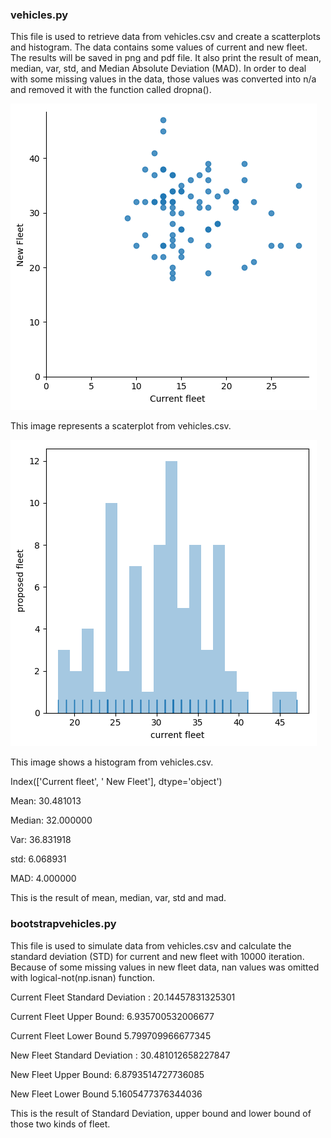 ### vehicles.py

This file is used to retrieve data from vehicles.csv and create a scatterplots and histogram. The data contains some values of current and new fleet. The results will be saved in png and pdf file. It also print the result of mean, median, var, std, and Median Absolute Deviation (MAD). In order to deal with some missing values in the data, those values was converted into n/a and removed it with the function called dropna(). 

![logo](./vehicles_scaterplot.png?raw=true)

This image represents a scaterplot from vehicles.csv.

![logo](./vehicles_histogram.png?raw=true)

This image shows a histogram from vehicles.csv.

Index(['Current fleet', ' New Fleet'], dtype='object')

Mean: 30.481013

Median: 32.000000

Var: 36.831918

std: 6.068931

MAD: 4.000000

This is the result of mean, median, var, std and mad.




### bootstrapvehicles.py

This file is used to simulate data from vehicles.csv and calculate the standard deviation (STD) for current and new fleet with 10000 iteration. Because of some missing values in new fleet data, nan values was omitted with logical-not(np.isnan) function. 

Current Fleet Standard Deviation : 20.14457831325301

Current Fleet Upper Bound: 6.935700532006677

Current Fleet Lower Bound 5.799709966677345

New Fleet Standard Deviation : 30.481012658227847

New Fleet Upper Bound: 6.8793514727736085

New Fleet Lower Bound 5.1605477376344036

This is the result of Standard Deviation, upper bound and lower bound of those two kinds of fleet.

